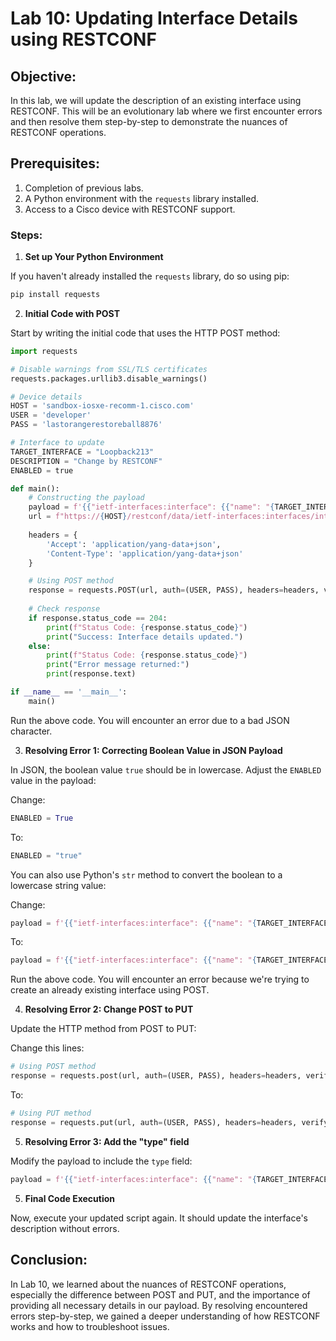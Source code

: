 # Lab 10: Updating Interface Details using RESTCONF

## Objective:

In this lab, we will update the description of an existing interface using RESTCONF. This will be an evolutionary lab where we first encounter errors and then resolve them step-by-step to demonstrate the nuances of RESTCONF operations.

## Prerequisites:

1. Completion of previous labs.
2. A Python environment with the `requests` library installed.
3. Access to a Cisco device with RESTCONF support.

### Steps:

1. **Set up Your Python Environment**

If you haven't already installed the `requests` library, do so using pip:

```bash
pip install requests
```

2. **Initial Code with POST**

Start by writing the initial code that uses the HTTP POST method:

```python
import requests

# Disable warnings from SSL/TLS certificates
requests.packages.urllib3.disable_warnings()

# Device details
HOST = 'sandbox-iosxe-recomm-1.cisco.com'
USER = 'developer'
PASS = 'lastorangerestoreball8876'

# Interface to update
TARGET_INTERFACE = "Loopback213"
DESCRIPTION = "Change by RESTCONF"
ENABLED = true

def main():
    # Constructing the payload
    payload = f'{{"ietf-interfaces:interface": {{"name": "{TARGET_INTERFACE}", "description": "{DESCRIPTION}", "enabled": {ENABLED}}}}}'
    url = f"https://{HOST}/restconf/data/ietf-interfaces:interfaces/interface={TARGET_INTERFACE}"
    
    headers = {
        'Accept': 'application/yang-data+json',
        'Content-Type': 'application/yang-data+json'
    }

    # Using POST method
    response = requests.POST(url, auth=(USER, PASS), headers=headers, verify=False, data=payload)
    
    # Check response
    if response.status_code == 204:
        print(f"Status Code: {response.status_code}")
        print("Success: Interface details updated.")
    else:
        print(f"Status Code: {response.status_code}")
        print("Error message returned:")
        print(response.text)

if __name__ == '__main__':
    main()
```

Run the above code. You will encounter an error due to a bad JSON character.

3. **Resolving Error 1: Correcting Boolean Value in JSON Payload**

In JSON, the boolean value `true` should be in lowercase. Adjust the `ENABLED` value in the payload:

Change:
```python
ENABLED = True
```

To:
```python
ENABLED = "true"
```

You can also use Python's `str` method to convert the boolean to a lowercase string value:

Change:
```python
payload = f'{{"ietf-interfaces:interface": {{"name": "{TARGET_INTERFACE}", "description": "{DESCRIPTION}", "enabled": {ENABLED}}}}}'
```

To:
```python
payload = f'{{"ietf-interfaces:interface": {{"name": "{TARGET_INTERFACE}", "description": "{DESCRIPTION}", "enabled": {str(ENABLED).lower()}}}}}'
```

Run the above code. You will encounter an error because we're trying to create an already existing interface using POST.

4. **Resolving Error 2: Change POST to PUT**

Update the HTTP method from POST to PUT:

Change this lines:

```python
# Using POST method
response = requests.post(url, auth=(USER, PASS), headers=headers, verify=False, data=payload)
```

To:

```python
# Using PUT method
response = requests.put(url, auth=(USER, PASS), headers=headers, verify=False, data=payload)
```

5. **Resolving Error 3: Add the "type" field**

Modify the payload to include the `type` field:

```python
payload = f'{{"ietf-interfaces:interface": {{"name": "{TARGET_INTERFACE}", "description": "{DESCRIPTION}", "type": "iana-if-type:softwareLoopback", "enabled": {str(ENABLED).lower()}}}}}'
```

5. **Final Code Execution**

Now, execute your updated script again. It should update the interface's description without errors.

## Conclusion:

In Lab 10, we learned about the nuances of RESTCONF operations, especially the difference between POST and PUT, and the importance of providing all necessary details in our payload. By resolving encountered errors step-by-step, we gained a deeper understanding of how RESTCONF works and how to troubleshoot issues.